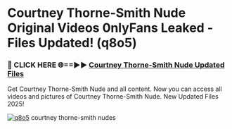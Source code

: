 # Courtney Thorne-Smith Nude Original Videos 0nlyFans Leaked - Files Updated! (q8o5)

<h3>🔴 CLICK HERE 🌐==►► <a href="https://tinyurl.com/52m3yx9h" rel="nofollow">Courtney Thorne-Smith Nude Updated Files</a></h3>

Get Courtney Thorne-Smith Nude and all content. Now you can access all videos and pictures of Courtney Thorne-Smith Nude. New Updated Files 2025!

[![q8o5](https://i.imgur.com/TnHtlc8.gif)](https://tinyurl.com/52m3yx9h)
courtney thorne-smith nudes